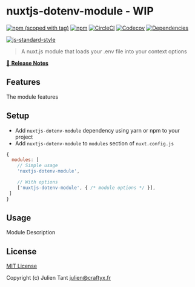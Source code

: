 # nuxtjs-dotenv-module - WIP

[![npm (scoped with tag)](https://img.shields.io/npm/v/nuxtjs-dotenv-module/latest.svg?style=flat-square)](https://npmjs.com/package/nuxtjs-dotenv-module)
[![npm](https://img.shields.io/npm/dt/nuxtjs-dotenv-module.svg?style=flat-square)](https://npmjs.com/package/nuxtjs-dotenv-module)
[![CircleCI](https://img.shields.io/circleci/project/github/julientant/nuxtjs-dotenv-module.svg?style=flat-square)](https://circleci.com/gh/julientant/nuxtjs-dotenv-module)
[![Codecov](https://img.shields.io/codecov/c/github/julientant/nuxtjs-dotenv-module.svg?style=flat-square)](https://codecov.io/gh/julientant/nuxtjs-dotenv-module)
[![Dependencies](https://david-dm.org/julientant/nuxtjs-dotenv-module/status.svg?style=flat-square)](https://david-dm.org/julientant/nuxtjs-dotenv-module)


[![js-standard-style](https://cdn.rawgit.com/standard/standard/master/badge.svg)](http://standardjs.com)

> A nuxt.js module that loads your .env file into your context options

[📖 **Release Notes**](./CHANGELOG.md)

## Features

The module features

## Setup
- Add `nuxtjs-dotenv-module` dependency using yarn or npm to your project
- Add `nuxtjs-dotenv-module` to `modules` section of `nuxt.config.js`

```js
{
  modules: [
    // Simple usage
    'nuxtjs-dotenv-module',

    // With options
    ['nuxtjs-dotenv-module', { /* module options */ }],
 ]
}
```

## Usage

Module Description

## License

[MIT License](./LICENSE)

Copyright (c) Julien Tant <julien@craftyx.fr>